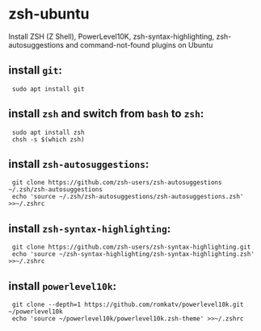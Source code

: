 # zsh-ubuntu
Install ZSH (Z Shell), PowerLevel10K, zsh-syntax-highlighting, zsh-autosuggestions and command-not-found plugins on Ubuntu

## install `git`:
```
 sudo apt install git
```

## install `zsh` and switch from `bash` to `zsh`:
```
 sudo apt install zsh
 chsh -s $(which zsh)
```
 
## install `zsh-autosuggestions`:
```
 git clone https://github.com/zsh-users/zsh-autosuggestions ~/.zsh/zsh-autosuggestions
 echo 'source ~/.zsh/zsh-autosuggestions/zsh-autosuggestions.zsh' >>~/.zshrc
```

## install `zsh-syntax-highlighting`:
```
 git clone https://github.com/zsh-users/zsh-syntax-highlighting.git
 echo 'source ~/zsh-syntax-highlighting/zsh-syntax-highlighting.zsh' >>~/.zshrc
```

## install `powerlevel10k`:
```
 git clone --depth=1 https://github.com/romkatv/powerlevel10k.git ~/powerlevel10k
 echo 'source ~/powerlevel10k/powerlevel10k.zsh-theme' >>~/.zshrc
```
